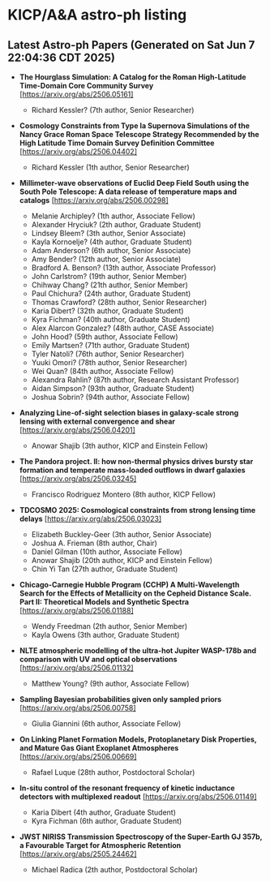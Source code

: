 # KICP/A&A astro-ph listing

## Latest Astro-ph Papers (Generated on Sat Jun  7 22:04:36 CDT 2025)

- **The Hourglass Simulation: A Catalog for the Roman High-Latitude Time-Domain Core Community Survey**
[https://arxiv.org/abs/2506.05161]
  + Richard Kessler? (7th author, Senior Researcher)

- **Cosmology Constraints from Type Ia Supernova Simulations of the Nancy Grace Roman Space Telescope Strategy Recommended by the High Latitude Time Domain Survey Definition Committee**
[https://arxiv.org/abs/2506.04402]
  + Richard Kessler (1th author, Senior Researcher)

- **Millimeter-wave observations of Euclid Deep Field South using the South Pole Telescope: A data release of temperature maps and catalogs**
[https://arxiv.org/abs/2506.00298]
  + Melanie Archipley? (1th author, Associate Fellow)
  + Alexander Hryciuk? (2th author, Graduate Student)
  + Lindsey Bleem? (3th author, Senior Associate)
  + Kayla Kornoelje? (4th author, Graduate Student)
  + Adam Anderson? (6th author, Senior Associate)
  + Amy Bender? (12th author, Senior Associate)
  + Bradford A. Benson? (13th author, Associate Professor)
  + John Carlstrom? (19th author, Senior Member)
  + Chihway Chang? (21th author, Senior Member)
  + Paul Chichura? (24th author, Graduate Student)
  + Thomas Crawford? (28th author, Senior Researcher)
  + Karia Dibert? (32th author, Graduate Student)
  + Kyra Fichman? (40th author, Graduate Student)
  + Alex Alarcon Gonzalez? (48th author, CASE Associate)
  + John Hood? (59th author, Associate Fellow)
  + Emily Martsen? (71th author, Graduate Student)
  + Tyler Natoli? (76th author, Senior Researcher)
  + Yuuki Omori? (78th author, Senior Researcher)
  + Wei Quan? (84th author, Associate Fellow)
  + Alexandra Rahlin? (87th author, Research Assistant Professor)
  + Aidan Simpson? (93th author, Graduate Student)
  + Joshua Sobrin? (94th author, Associate Fellow)

- **Analyzing Line-of-sight selection biases in galaxy-scale strong lensing with external convergence and shear**
[https://arxiv.org/abs/2506.04201]
  + Anowar Shajib (3th author, KICP and Einstein Fellow)

- **The Pandora project. II: how non-thermal physics drives bursty star formation and temperate mass-loaded outflows in dwarf galaxies**
[https://arxiv.org/abs/2506.03245]
  + Francisco Rodriguez Montero (8th author, KICP Fellow)

- **TDCOSMO 2025: Cosmological constraints from strong lensing time delays**
[https://arxiv.org/abs/2506.03023]
  + Elizabeth Buckley-Geer (3th author, Senior Associate)
  + Joshua A. Frieman (8th author, Chair)
  + Daniel Gilman (10th author, Associate Fellow)
  + Anowar Shajib (20th author, KICP and Einstein Fellow)
  + Chin Yi Tan (27th author, Graduate Student)

- **Chicago-Carnegie Hubble Program (CCHP) A Multi-Wavelength Search for the Effects of Metallicity on the Cepheid Distance Scale. Part II: Theoretical Models and Synthetic Spectra**
[https://arxiv.org/abs/2506.01188]
  + Wendy Freedman (2th author, Senior Member)
  + Kayla Owens (3th author, Graduate Student)

- **NLTE atmospheric modelling of the ultra-hot Jupiter WASP-178b and comparison with UV and optical observations**
[https://arxiv.org/abs/2506.01132]
  + Matthew Young? (9th author, Associate Fellow)

- **Sampling Bayesian probabilities given only sampled priors**
[https://arxiv.org/abs/2506.00758]
  + Giulia Giannini (6th author, Associate Fellow)

- **On Linking Planet Formation Models, Protoplanetary Disk Properties, and Mature Gas Giant Exoplanet Atmospheres**
[https://arxiv.org/abs/2506.00669]
  + Rafael Luque (28th author, Postdoctoral Scholar)

- **In-situ control of the resonant frequency of kinetic inductance detectors with multiplexed readout**
[https://arxiv.org/abs/2506.01149]
  + Karia Dibert (4th author, Graduate Student)
  + Kyra Fichman (6th author, Graduate Student)

- **JWST NIRISS Transmission Spectroscopy of the Super-Earth GJ 357b, a Favourable Target for Atmospheric Retention**
[https://arxiv.org/abs/2505.24462]
  + Michael Radica (2th author, Postdoctoral Scholar)

